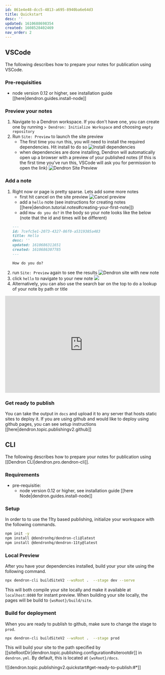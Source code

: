 ```yaml
---
id: 861e4e48-dcc5-4813-a695-8940ba6e64d3
title: Quickstart
desc: ''
updated: 1610688698354
created: 1608528402469
nav_order: 2
---
```


## VSCode

The following describes how to prepare your notes for publication using VSCode.

### Pre-requisities
- node version 0.12 or higher, see installation guide [[here|dendron.guides.install-node]]

### Preview your notes

1. Navigate to a Dendron workspace. If you don't have one, you can create one by running `> Dendron: Initialize Workspace` and choosing `empty repository`
1. Run `Site: Preview` to launch the site preview
    - The first time you run this, you will need to install the required dependencies. Hit install to do so
    ![Install dependencies](https://foundation-prod-assetspublic53c57cce-8cpvgjldwysl.s3-us-west-2.amazonaws.com/assets/images/publishv2.site-preview.jpg)
    - when dependencies are done installing, Dendron will automatically open up a browser with a preview of your published notes (if this is the first time you've run this, VSCode will ask you for permission to open the link)
    ![Dendron Site Preview](https://foundation-prod-assetspublic53c57cce-8cpvgjldwysl.s3-us-west-2.amazonaws.com/assets/images/publishv2.preview.jpg)

### Add a note
1. Right now or page is pretty sparse. Lets add some more notes
    - first hit cancel on the site preview
    ![Cancel preview](https://foundation-prod-assetspublic53c57cce-8cpvgjldwysl.s3-us-west-2.amazonaws.com/assets/images/publishv2.preview-cancel.jpg)
    - add a `hello` note (see instructions for creating notes [[here|dendron.tutorial.notes#creating-your-first-note]])
    - add `How do you do?` in the body so your note looks like the below (note that the id and times will be different)
    ```md
    ---
    id: 7cefc5e1-2073-4327-86f0-a5319385a483
    title: Hello
    desc: ''
    updated: 1610686311651
    created: 1610686307785
    ---

    How do you do?
    ```
1. run `Site: Preview` again to see the results
    ![Dendron site with new note](https://foundation-prod-assetspublic53c57cce-8cpvgjldwysl.s3-us-west-2.amazonaws.com/assets/images/publishv2.with-hello.jpg)
1. click `hello` to navigate to your new note
    ![](https://foundation-prod-assetspublic53c57cce-8cpvgjldwysl.s3-us-west-2.amazonaws.com/assets/images/publishv2.with-hello.jpg)
1. Alternatively, you can also use the search bar on the top to do a lookup of your note by path or title
<div style="position: relative; padding-bottom: 62.5%; height: 0;"><iframe src="https://www.loom.com/embed/0cf674234df34854a988176b189156b2" frameborder="0" webkitallowfullscreen mozallowfullscreen allowfullscreen style="position: absolute; top: 0; left: 0; width: 100%; height: 100%;"></iframe></div>

### Get ready to publish

You can take the output in `docs` and upload it to any server that hosts static sites to deploy it. If you are using github and would like to deploy using github pages, you can see setup instructions [[here|dendron.topic.publishingv2.github]]


## CLI

The following describes how to prepare your notes for publication using [[Dendron CLI|dendron.pro.dendron-cli]].

### Requirements

- pre-requisitie: 
    - node version 0.12 or higher, see installation guide [[here Node|dendron.guides.install-node]]

### Setup

In order to to use the 11ty based publishing, initialize your workspace with the following commands.

```bash
npm init -y
npm install @dendronhq/dendron-cli@latest
npm install @dendronhq/dendron-11ty@latest
```

### Local Preview
After you have your dependencies installed, build your your site using the following command.

```bash
npx dendron-cli buildSiteV2 --wsRoot .  --stage dev --serve
```

This will both compile your site locally and make it available at `localhost:8080` for instant preview. When building your site locally, the pages will be build to `{wsRoot}/build/site`. 


<!--
### Adding metadata

Currently, your site is rather spare. You can add metadata to your site. Open the config by going to `Dendron: Configure (yaml)`. This should take you to the following configuration file

```yaml
version: 1
vaults:
    -
        fsPath: vault
site:
    copyAssets: true
    siteHierarchies:
        - root
    siteRootDir: docs
    usePrettyRefs: true
```

Try adding some of the following properties underneath site
    - replace `{YOUR NAME}` with your actual name

```yml
...
site:
    ...
    title: {YOUR NAME} Digital Garden
    description: This is {YOUR NAME} piece of the internet
    author:  `{YOUR NAME}`
```

When your done, run the pre

-->

### Build for deployment
When you are ready to publish to github, make sure to change the stage to `prod`.

```bash
npx dendron-cli buildSiteV2 --wsRoot .  --stage prod 
```

This will build your site to the path specified by [[siteRootDir|dendron.topic.publishing.configuration#siterootdir]] in `dendron.yml`.  By default, this is located at `{wsRoot}/docs`.

![[dendron.topic.publishingv2.quickstart#get-ready-to-publish:#*]]